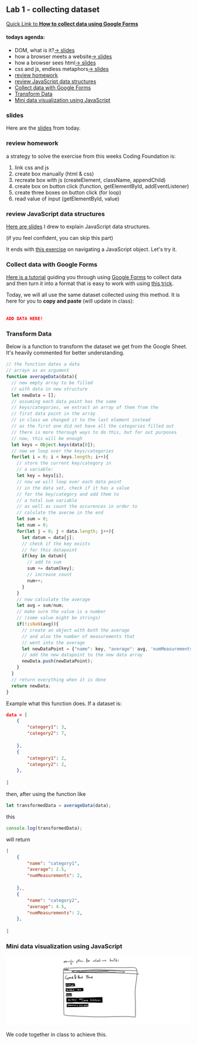 ## Lab 1 - collecting dataset

[Quick Link to **How to collect data using Google Forms**](../collect-data-google-form)

#### todays agenda:
- DOM, what is it?[-> slides](#slides)
- how a browser meets a website[-> slides](#slides)
- how a browser sees html[-> slides](#slides)
- css and js, endless metaphors[-> slides](#slides)
- [review homework](#review-homework)
- [review JavaScript data structures](#review-javascript-data-structures)
- [Collect data with Google Forms](#collect-data-with-google-forms)
- [Transform Data](#transform-data)
- [Mini data visualization using JavaScript](#mini-data-visualization-using-javascript)

### slides

Here are the [slides](https://docs.google.com/presentation/d/11QFkrtPFOm9-mRbpYSHBUZSQjuMmmMlu6rZLDf-qKYA/edit?usp=sharing) from today.

### review homework
a strategy to solve the exercise from this weeks Coding Foundation is:
1. link css and js
2. create box manually (html & css)
3. recreate box with js (createElement, className, appendChild)
4. create box on button click (function, getElementById, addEventListener)
5. create three boxes on button click (for loop)
6. read value of input (getElementById, value)



### review JavaScript data structures
[Here are slides](https://docs.google.com/presentation/d/1C7FiumimDZhSFaILnOj50oYgr7kE8_jRzD-bepwFHgw/edit?usp=sharing) I drew to explain JavaScript data structures.

(if you feel confident, you can skip this part)

It ends with [this exercise](http://cdv.leoneckert.com/json-nav) on navigating a JavaScript object. Let's try it.

### Collect data with Google Forms

[Here is a tutorial](../collect-data-google-form) guiding you through using [Google Forms](https://docs.google.com/forms/) to collect data and then turn it into a format that is easy to work with using [this trick](http://blog.pamelafox.org/2013/06/exporting-google-spreadsheet-as-json.html).

Today, we will all use the same dataset collected using this method. It is here for you to **copy and paste** (will update in class):

```json

ADD DATA HERE!


```

### Transform Data

Below is a function to transform the dataset we get from the Google Sheet. It's heavily commented for better understanding.

```javascript
// the function dates a data
// arrayn as an argument
function averageData(data){
  // new empty array to be filled
  // with data in new structure
  let newData = [];
  // assuming each data point has the same
  // keys/categories, we extract an array of them from the
  // first data point in the array
  // in class we changed it to the last element instead
  // as the first one did not have all the categories filled out
  // there is more thorough ways to do this, but for out purposes
  // now, this will be enough
  let keys = Object.keys(data[0]);
  // now we loop over the keys/categories
  for(let i = 0; i < keys.length; i++){
    // store the current key/category in
    // a variable:
    let key = keys[i];
    // now we will loop over each data point
    // in the data set, check if it has a value
    // for the key/category and add them to
    // a total sum variable
    // as well as count the occurences in order to
    // calulate the averae in the end
    let sum = 0;
    let num = 0;
    for(let j = 0; j < data.length; j++){
      let datum = data[j];
      // check if the key exists
      // for this datapoint
      if(key in datum){
        // add to sum
        sum += datum[key];
        // increase count
        num++;
      }
    }
    // now calculate the average
    let avg = sum/num;
    // make sure the value is a number
    // (some value might be strings)
    if(!isNaN(avg)){
      // create an object with both the average
      // and also the number of measurements that
      // went into the average
      let newDataPoint = {"name": key, "average": avg, 'numMeasurements': num};
      // add the new datapoint to the new data array
      newData.push(newDataPoint);
    }
  }
  // return everything when it is done
  return newData;
}
```

Example what this function does. If a dataset is:
```json
data = [
    {
        "category1": 3,
        "category2": 7,

    },
    {
        "category1": 2,
        "category2": 2,
    },

]
```
then, after using the function like
```javascript
let transformedData = averageData(data);
```
this
```javascript
console.log(transformedData);
```
will return
```json
[
    {
        "name": "category1",
        "average": 2.5,
        "numMeasurements": 2,

    },̨
    {
        "name": "category2",
        "average": 4.5,
        "numMeasurements": 2,
    },

]
```

### Mini data visualization using JavaScript

![our plan](assets/plan.png)

We code together in class to achieve this.
